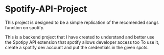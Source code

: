 # Spotify-API-Project

This project is designed to be a simple replication of the recomended songs function on spotify. 

This is a backend project that I have created to understand and better use the Spotipy API extension that spotify allows developer access too
To use it, create a spotify dev account and put the credentials in the given spots.
